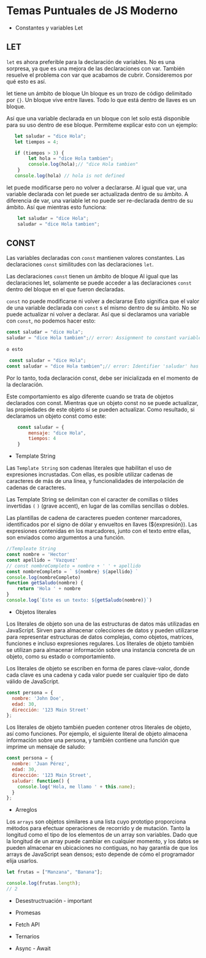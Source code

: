 # **Temas Puntuales de JS Moderno** #

* Constantes y variables Let

## LET

 `let` es ahora preferible para la declaración de variables. No es una sorpresa, ya que es una mejora de las declaraciones con var. También resuelve el problema con var que acabamos de cubrir. Consideremos por qué esto es así.

let tiene un ámbito de bloque
Un bloque es un trozo de código delimitado por `{}`. Un bloque vive entre llaves. Todo lo que está dentro de llaves es un bloque.

Así que una variable declarada en un bloque con let  solo está disponible para su uso dentro de ese bloque. Permíteme explicar esto con un ejemplo:
```javascript
   let saludar = "dice Hola";
   let tiempos = 4;

   if (tiempos > 3) {
        let hola = "dice Hola tambien";
        console.log(hola);// "dice Hola tambien"
    }
   console.log(hola) // hola is not defined
```

let puede modificarse pero no volver a declararse.
Al igual que var,  una variable declarada con let puede ser actualizada dentro de su ámbito. A diferencia de var, una variable let no puede ser re-declarada dentro de su ámbito. Así que mientras esto funciona:
```javascript
    let saludar = "dice Hola";
    saludar = "dice Hola tambien";
```

## CONST

Las variables declaradas con `const` mantienen valores constantes. Las declaraciones `const` similitudes con las declaraciones `let`.

Las declaraciones `const` tienen un ámbito de bloque
Al igual que las declaraciones let, solamente se puede acceder a las declaraciones `const` dentro del bloque en el que fueron declaradas.

`const` no puede modificarse ni volver a declararse
Esto significa que el valor de una variable declarada con `const` s el mismo dentro de su ámbito. No se puede actualizar ni volver a declarar. Así que si declaramos una variable con `const`, no podemos hacer esto:
```javascript
const saludar = "dice Hola";
saludar = "dice Hola tambien";// error: Assignment to constant variable. 
 
o esto 

 const saludar = "dice Hola";
const saludar = "dice Hola tambien";// error: Identifier 'saludar' has already been declared
```
Por lo tanto, toda declaración const, debe ser inicializada en el momento de la declaración.

Este comportamiento es algo diferente cuando se trata de objetos declarados con const. Mientras que un objeto const no se puede actualizar, las propiedades de este objeto sí se pueden actualizar. Como resultado, si declaramos un objeto const como este:
```javascript
    const saludar = {
        mensaje: "dice Hola",
        tiempos: 4
    }
```

* Template String

Las `Template String` son cadenas literales que habilitan el uso de expresiones incrustadas. Con ellas, es posible utilizar cadenas de caracteres de más de una línea, y funcionalidades de interpolación de cadenas de caracteres.

Las Template String se delimitan con el caracter de comillas o tildes invertidas `(` `)` (grave accent), en lugar de las comillas sencillas o dobles.

Las plantillas de cadena de caracteres pueden contener marcadores, identificados por el signo de dólar y envueltos en llaves (${expresión}). Las expresiones contenidas en los marcadores, junto con el texto entre ellas, son enviados como argumentos a una función.

```javascript
//Templeate String
const nombre = 'Hector'
const apellido = 'Vazquez'
// const nombreCompleto = nombre + ' ' + apellido
const nombreCompleto = ` ${nombre} ${apellido} `
console.log(nombreCompleto)
function getSaludo(nombre) {
    return 'Hola ' + nombre
}
console.log(`Este es un texto: ${getSaludo(nombre)}`)
```

* Objetos literales

Los literales de objeto son una de las estructuras de datos más utilizadas en JavaScript. Sirven para almacenar colecciones de datos y pueden utilizarse para representar estructuras de datos complejas, como objetos, matrices, funciones e incluso expresiones regulares. Los literales de objeto también se utilizan para almacenar información sobre una instancia concreta de un objeto, como su estado o comportamiento.

Los literales de objeto se escriben en forma de pares clave-valor, donde cada clave es una cadena y cada valor puede ser cualquier tipo de dato válido de JavaScript.

```javascript
const persona = {
  nombre: 'John Doe',
  edad: 30,
  dirección: '123 Main Street'
};
```

Los literales de objeto también pueden contener otros literales de objeto, así como funciones. Por ejemplo, el siguiente literal de objeto almacena información sobre una persona, y también contiene una función que imprime un mensaje de saludo:

```javascript
const persona = {
  nombre: 'Juan Pérez',
  edad: 30,
  dirección: '123 Main Street',
  saludar: function() {
    console.log('Hola, me llamo ' + this.name);
  }
};
```

* Arreglos
  
Los `arrays` son objetos similares a una lista cuyo prototipo proporciona métodos para efectuar operaciones de recorrido y de mutación. Tanto la longitud como el tipo de los elementos de un array son variables. Dado que la longitud de un array puede cambiar en cualquier momento, y los datos se pueden almacenar en ubicaciones no contiguas, no hay garantía de que los arrays de JavaScript sean densos; esto depende de cómo el programador elija usarlos.
```javascript
let frutas = ["Manzana", "Banana"];

console.log(frutas.length);
// 2
```

* Desestructruación - important




* Promesas
* Fetch API
* Ternarios
* Async - Await